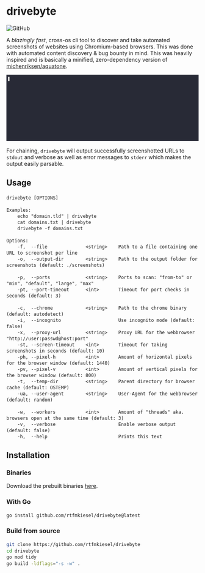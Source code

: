 # drivebyte
![GitHub](https://img.shields.io/github/license/rtfmkiesel/drivebyte)

A *blazingly fast*, cross-os cli tool to discover and take automated screenshots of websites using Chromium-based browsers. This was done with automated content discovery & bug bounty in mind. This was heavily inspired and is basically a minified, zero-dependency version of [michenriksen/aquatone](https://github.com/michenriksen/aquatone). 

![](demo.gif)

For chaining, `drivebyte` will output successfully screenshotted URLs to `stdout` and verbose as well as error messages to `stderr` which makes the output easily parsable. 

## Usage
```
drivebyte [OPTIONS]

Examples:
    echo "domain.tld" | drivebyte
    cat domains.txt | drivebyte
    drivebyte -f domains.txt

Options:
    -f,  --file              <string>    Path to a file containing one URL to screenshot per line
    -o,  --output-dir        <string>    Path to the output folder for screenshots (default: ./screenshots)
    
    -p,  --ports             <string>    Ports to scan: "from-to" or "min", "default", "large", "max"
    -pt, --port-timeout      <int>       Timeout for port checks in seconds (default: 3)

    -c,  --chrome            <string>    Path to the chrome binary (default: autodetect)
    -i,  --incognito                     Use incognito mode (default: false)
    -x,  --proxy-url         <string>    Proxy URL for the webbrowser "http://user:passwd@host:port"
    -st, --screen-timeout    <int>       Timeout for taking screenshots in seconds (default: 10)
    -ph, --pixel-h           <int>       Amount of horizontal pixels for the browser window (default: 1440)
    -pv, --pixel-v           <int>       Amount of vertical pixels for the browser window (default: 800)
    -t,  --temp-dir          <string>    Parent directory for browser cache (default: OSTEMP)
    -ua, --user-agent        <string>    User-Agent for the webbrowser (default: random)

    -w,  --workers           <int>       Amount of "threads" aka. browsers open at the same time (default: 3)
    -v,  --verbose                       Enable verbose output (default: false)
    -h,  --help                          Prints this text
```

## Installation
### Binaries
Download the prebuilt binaries [here](https://github.com/rtfmkiesel/drivebyte/releases).

### With Go
```bash
go install github.com/rtfmkiesel/drivebyte@latest
```

### Build from source
```bash
git clone https://github.com/rtfmkiesel/drivebyte
cd drivebyte
go mod tidy
go build -ldflags="-s -w" .
```
